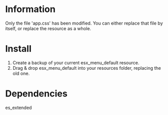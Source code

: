 # Information
Only the file 'app.css' has been modified. You can either replace that file by itself, or replace the resource as a whole.

# Install
1. Create a backup of your current esx_menu_default resource.
2. Drag & drop esx_menu_default into your resources folder, replacing the old one.

# Dependencies
es_extended
